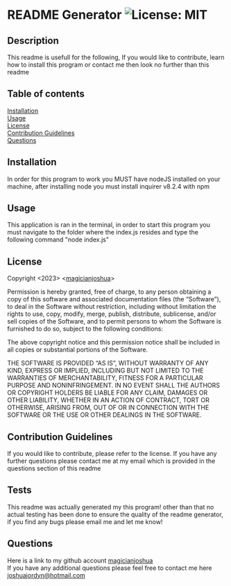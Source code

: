 # README Generator ![License: MIT](https://img.shields.io/badge/License-MIT-blue.svg)
## Description <br>
This readme is usefull for the following, If you would like to contribute, learn how to install this program or contact me then look no further than this readme <br>
## Table of contents <br>
[Installation](#installation-) <br>
[Usage](#usage-) <br>
[License](#license-) <br>
[Contribution Guidelines](#Contribution-Guidelines-) <br>
[Questions](#questions-) <br>

## Installation <br>
In order for this program to work you MUST have nodeJS installed on your machine, after installing node you must install inquirer v8.2.4 with npm <br>
## Usage <br>
This application is ran in the terminal, in order to start this program you must navigate to the folder where the index.js resides and type the following command "node index.js" <br>
## License <br>
Copyright <2023> <[magicianjoshua](https://github.com/magicianjoshua)> <br>
        

Permission is hereby granted, free of charge, to any person obtaining a copy 
of this software and associated documentation files (the “Software”), 
to deal in the Software without restriction, including without limitation the 
rights to use, copy, modify, merge, publish, distribute, sublicense, and/or sell 
copies of the Software, and to permit persons to whom the Software is furnished to
do so, subject to the following conditions:

The above copyright notice and this permission notice shall be included in all copies or substantial
portions of the Software. 
        
THE SOFTWARE IS PROVIDED “AS IS”, WITHOUT WARRANTY OF ANY KIND, 
EXPRESS OR IMPLIED, INCLUDING BUT NOT LIMITED TO THE WARRANTIES OF MERCHANTABILITY, 
FITNESS FOR A PARTICULAR PURPOSE AND NONINFRINGEMENT. IN NO EVENT SHALL THE AUTHORS OR COPYRIGHT HOLDERS 
BE LIABLE FOR ANY CLAIM, DAMAGES OR OTHER LIABILITY, WHETHER IN AN ACTION OF CONTRACT, TORT
OR OTHERWISE, ARISING FROM, OUT OF OR IN CONNECTION WITH THE SOFTWARE OR THE USE OR OTHER DEALINGS IN THE SOFTWARE. <br> 
## Contribution Guidelines <br> 
If you would like to contribute, please refer to the license. If you have any further questions please contact me at my email which is provided in the questions section of this readme <br>
## Tests <br>
This readme was actually generated my this program! other than that no actual testing has been done to ensure the quality of the readme generator, if you find any bugs please email me and let me know!
## Questions <br> 
Here is a link to my github account [magicianjoshua](https://github.com/magicianjoshua) <br>
If you have any additional questions please feel free to contact me here joshuajordyn@hotmail.com